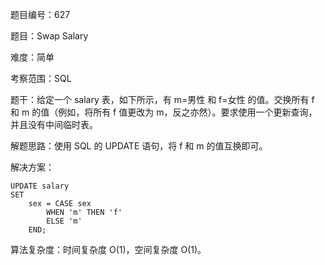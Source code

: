 题目编号：627

题目：Swap Salary

难度：简单

考察范围：SQL

题干：给定一个 salary 表，如下所示，有 m=男性 和 f=女性 的值。交换所有 f 和 m 的值（例如，将所有 f 值更改为 m，反之亦然）。要求使用一个更新查询，并且没有中间临时表。

解题思路：使用 SQL 的 UPDATE 语句，将 f 和 m 的值互换即可。

解决方案：

```solidity
UPDATE salary
SET 
    sex = CASE sex
        WHEN 'm' THEN 'f'
        ELSE 'm'
    END;
```

算法复杂度：时间复杂度 O(1)，空间复杂度 O(1)。
